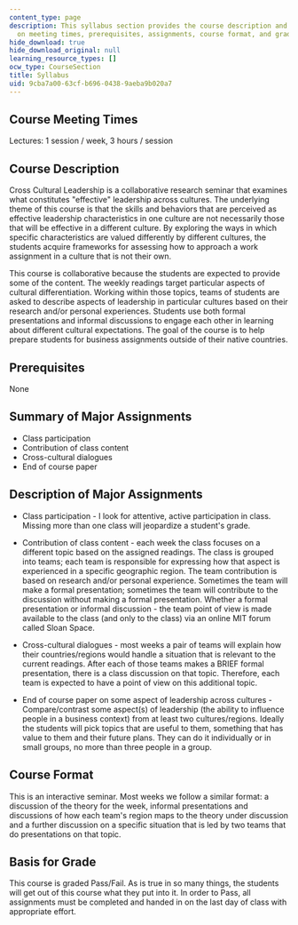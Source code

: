 ```yaml
---
content_type: page
description: This syllabus section provides the course description and information
  on meeting times, prerequisites, assignments, course format, and grading.
hide_download: true
hide_download_original: null
learning_resource_types: []
ocw_type: CourseSection
title: Syllabus
uid: 9cba7a00-63cf-b696-0438-9aeba9b020a7
---
```


Course Meeting Times
--------------------

Lectures: 1 session / week, 3 hours / session

Course Description
------------------

Cross Cultural Leadership is a collaborative research seminar that examines what constitutes "effective" leadership across cultures. The underlying theme of this course is that the skills and behaviors that are perceived as effective leadership characteristics in one culture are not necessarily those that will be effective in a different culture. By exploring the ways in which specific characteristics are valued differently by different cultures, the students acquire frameworks for assessing how to approach a work assignment in a culture that is not their own.

This course is collaborative because the students are expected to provide some of the content. The weekly readings target particular aspects of cultural differentiation. Working within those topics, teams of students are asked to describe aspects of leadership in particular cultures based on their research and/or personal experiences. Students use both formal presentations and informal discussions to engage each other in learning about different cultural expectations. The goal of the course is to help prepare students for business assignments outside of their native countries.

Prerequisites
-------------

None

Summary of Major Assignments
----------------------------

*   Class participation
*   Contribution of class content
*   Cross-cultural dialogues
*   End of course paper

Description of Major Assignments
--------------------------------

*   Class participation - I look for attentive, active participation in class. Missing more than one class will jeopardize a student's grade.  
    
*   Contribution of class content - each week the class focuses on a different topic based on the assigned readings. The class is grouped into teams; each team is responsible for expressing how that aspect is experienced in a specific geographic region. The team contribution is based on research and/or personal experience. Sometimes the team will make a formal presentation; sometimes the team will contribute to the discussion without making a formal presentation. Whether a formal presentation or informal discussion - the team point of view is made available to the class (and only to the class) via an online MIT forum called Sloan Space.  
    
*   Cross-cultural dialogues - most weeks a pair of teams will explain how their countries/regions would handle a situation that is relevant to the current readings. After each of those teams makes a BRIEF formal presentation, there is a class discussion on that topic. Therefore, each team is expected to have a point of view on this additional topic.  
    
*   End of course paper on some aspect of leadership across cultures - Compare/contrast some aspect(s) of leadership (the ability to influence people in a business context) from at least two cultures/regions. Ideally the students will pick topics that are useful to them, something that has value to them and their future plans. They can do it individually or in small groups, no more than three people in a group.

Course Format
-------------

This is an interactive seminar. Most weeks we follow a similar format: a discussion of the theory for the week, informal presentations and discussions of how each team's region maps to the theory under discussion and a further discussion on a specific situation that is led by two teams that do presentations on that topic.

Basis for Grade
---------------

This course is graded Pass/Fail. As is true in so many things, the students will get out of this course what they put into it. In order to Pass, all assignments must be completed and handed in on the last day of class with appropriate effort.